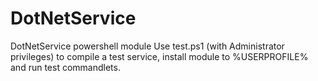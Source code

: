 # DotNetService
DotNetService powershell module
Use test.ps1 (with Administrator privileges) to compile a test service, install module to %USERPROFILE% and run test commandlets.
